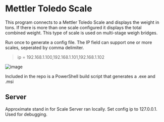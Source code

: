 # Mettler Toledo Scale
This program connects to a Mettler Toledo Scale and displays the weight in tons. If there is more than one scale configured it displays the total combined weight. This type of scale is used on multi-stage weigh bridges.

Run once to generate a config file. The IP field can support one or more scales, seperated by comma delimiter.

> ip = 192.168.1.100,192.168.1.101,192.168.1.102

![image](https://user-images.githubusercontent.com/30706122/213860647-2cba4694-46a9-4a7d-b115-9fb74c396fcf.png)

Included in the repo is a PowerShell build script that generates a .exe and .msi

## Server
Approximate stand in for Scale Server ran locally. Set config ip to 127.0.0.1.
Used for debugging.
